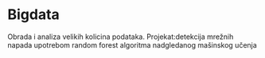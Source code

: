# Bigdata
Obrada i analiza velikih kolicina podataka. Projekat:detekcija mrežnih napada upotrebom random forest  algoritma nadgledanog mašinskog učenja
